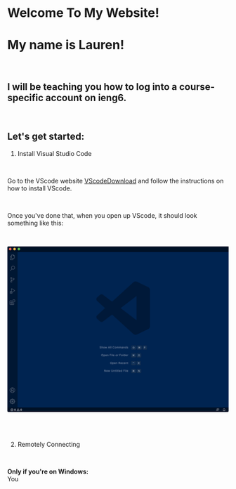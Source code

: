 # Welcome To My Website! 
# My name is Lauren!

<br />

## I will be teaching you how to log into a course-specific account on ieng6.

<br />

## Let's get started:

1. Install Visual Studio Code

<br />

Go to the VScode website [VScodeDownload](https://code.visualstudio.com/download) and follow the instructions on how to install VScode.

<br />

Once you've done that, when you open up VScode, it should look something like this:

<br />

![image](VScodeScreenshot.png)

<br />
<br />

2. Remotely Connecting

<br />

**Only if you're on Windows:**
<br />
You

